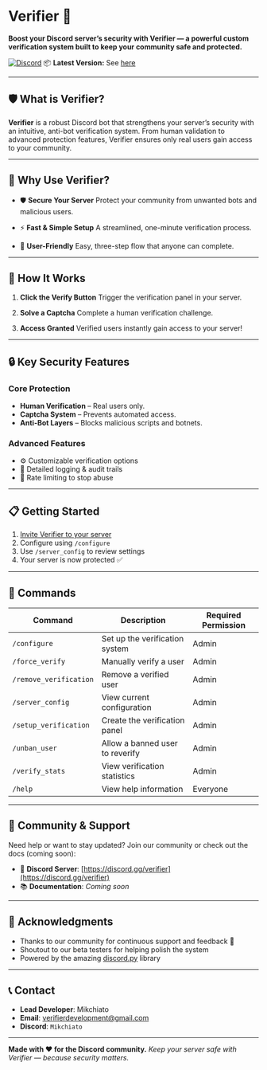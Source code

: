 # Verifier 🔐

**Boost your Discord server’s security with Verifier — a powerful custom verification system built to keep your community safe and protected.**

[![Discord](https://img.shields.io/discord/your-server-id?label=Join%20Our%20Discord\&logo=discord)](https://discord.gg/verifier)
📦 **Latest Version:** See [here](https://github.com/Verifier-Development/Verifier/releases/tag/Release)

---

## 🛡️ What is Verifier?

**Verifier** is a robust Discord bot that strengthens your server’s security with an intuitive, anti-bot verification system. From human validation to advanced protection features, Verifier ensures only real users gain access to your community.

---

## 🔐 Why Use Verifier?

* 🛡️ **Secure Your Server**
  Protect your community from unwanted bots and malicious users.

* ⚡ **Fast & Simple Setup**
  A streamlined, one-minute verification process.

* 🎯 **User-Friendly**
  Easy, three-step flow that anyone can complete.

---

## 🚀 How It Works

1. **Click the Verify Button**
   Trigger the verification panel in your server.

2. **Solve a Captcha**
   Complete a human verification challenge.

3. **Access Granted**
   Verified users instantly gain access to your server!

---

## 🔒 Key Security Features

### Core Protection

* **Human Verification** – Real users only.
* **Captcha System** – Prevents automated access.
* **Anti-Bot Layers** – Blocks malicious scripts and botnets.

### Advanced Features

* ⚙️ Customizable verification options
* 📜 Detailed logging & audit trails
* 🚫 Rate limiting to stop abuse

---

## 📋 Getting Started

1. [Invite Verifier to your server](https://discord.com/oauth2/authorize?client_id=1390741785122181245&permissions=8&scope=bot)
2. Configure using `/configure`
3. Use `/server_config` to review settings
4. Your server is now protected ✅

---

## 🔧 Commands

| Command                | Description                     | Required Permission |
| ---------------------- | ------------------------------- | ------------------- |
| `/configure`           | Set up the verification system  | Admin               |
| `/force_verify`        | Manually verify a user          | Admin               |
| `/remove_verification` | Remove a verified user          | Admin               |
| `/server_config`       | View current configuration      | Admin               |
| `/setup_verification`  | Create the verification panel   | Admin               |
| `/unban_user`          | Allow a banned user to reverify | Admin               |
| `/verify_stats`        | View verification statistics    | Admin               |
| `/help`                | View help information           | Everyone            |

---

## 🌟 Community & Support

Need help or want to stay updated?
Join our community or check out the docs (coming soon):

* 💬 **Discord Server**: [https://discord.gg/verifier](https://discord.gg/verifier)
* 📚 **Documentation**: *Coming soon*

---

## 🙌 Acknowledgments

* Thanks to our community for continuous support and feedback 💙
* Shoutout to our beta testers for helping polish the system
* Powered by the amazing [discord.py](https://github.com/Rapptz/discord.py) library

---

## 📞 Contact

* **Lead Developer**: Mikchiato
* **Email**: [verifierdevelopment@gmail.com](mailto:verifierdevelopment@gmail.com)
* **Discord**: `Mikchiato`

---

**Made with ❤️ for the Discord community.**
*Keep your server safe with Verifier — because security matters.*
